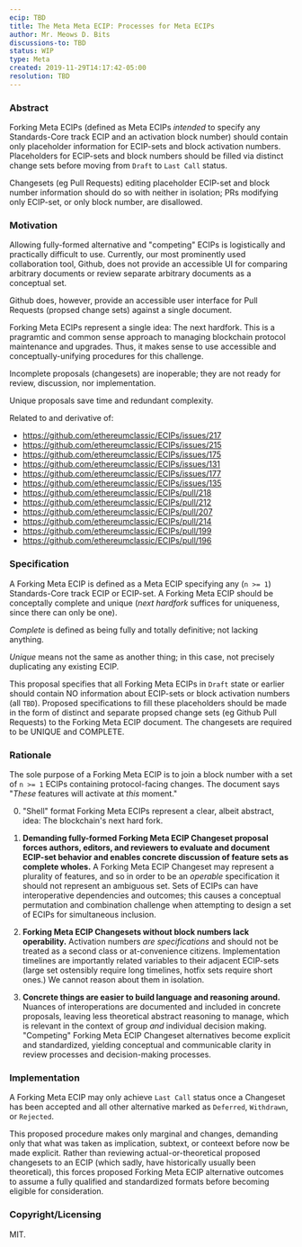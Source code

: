 ```yaml
---
ecip: TBD
title: The Meta Meta ECIP: Processes for Meta ECIPs
author: Mr. Meows D. Bits
discussions-to: TBD
status: WIP
type: Meta
created: 2019-11-29T14:17:42-05:00
resolution: TBD
---
```


### Abstract

Forking Meta ECIPs (defined as Meta ECIPs _intended_ to specify any Standards-Core track ECIP and an activation block number) should contain only placeholder information
for ECIP-sets and block activation numbers. Placeholders for ECIP-sets and block numbers should be filled via distinct change sets before moving from `Draft` to `Last Call` status.

Changesets (eg Pull Requests) editing placeholder ECIP-set and block number information should do so with neither in isolation; PRs modifying only ECIP-set, or only block number,
are disallowed.

### Motivation

Allowing fully-formed alternative and "competing" ECIPs is logistically and practically difficult to use. Currently, our most prominently used collaboration tool, Github, does
not provide an accessible UI for comparing arbitrary documents or review separate arbitrary documents as a conceptual set.

Github does, however, provide an accessible user interface for Pull Requests (propsed change sets) against a single document.

Forking Meta ECIPs represent a single idea: The next hardfork. This is a pragramtic and common sense approach to managing blockchain protocol maintenance and upgrades. Thus, it makes
sense to use accessible and conceptually-unifying procedures for this challenge.

Incomplete proposals (changesets) are inoperable; they are not ready for review, discussion, nor implementation.

Unique proposals save time and redundant complexity.

Related to and derivative of:

- https://github.com/ethereumclassic/ECIPs/issues/217
- https://github.com/ethereumclassic/ECIPs/issues/215
- https://github.com/ethereumclassic/ECIPs/issues/175
- https://github.com/ethereumclassic/ECIPs/issues/131
- https://github.com/ethereumclassic/ECIPs/issues/177
- https://github.com/ethereumclassic/ECIPs/issues/135
- https://github.com/ethereumclassic/ECIPs/pull/218
- https://github.com/ethereumclassic/ECIPs/pull/212
- https://github.com/ethereumclassic/ECIPs/pull/207
- https://github.com/ethereumclassic/ECIPs/pull/214
- https://github.com/ethereumclassic/ECIPs/pull/199
- https://github.com/ethereumclassic/ECIPs/pull/196

### Specification

A Forking Meta ECIP is defined as a Meta ECIP specifying any (`n >= 1`) Standards-Core track ECIP or ECIP-set. A Forking Meta ECIP should be conceptally complete and unique (_next hardfork_ suffices for uniqueness, since there can only be one).

_Complete_ is defined as being fully and totally definitive; not lacking anything.

_Unique_ means not the same as another thing; in this case, not precisely duplicating any existing ECIP.

This proposal specifies that all Forking Meta ECIPs in `Draft` state or earlier should contain NO information about ECIP-sets or block activation numbers (all `TBD`). Proposed specifications to fill these placeholders should be made in the form of distinct and separate propsed change sets (eg Github Pull Requests) to the Forking Meta ECIP document. The changesets are required to be UNIQUE and COMPLETE.

### Rationale

The sole purpose of a Forking Meta ECIP is to join a block number with a set of `n >= 1` ECIPs containing protocol-facing changes. The document says "_These_ features will activate at _this_ moment."

0. "Shell" format Forking Meta ECIPs represent a clear, albeit abstract, idea: The blockchain's next hard fork.

1. __Demanding fully-formed Forking Meta ECIP Changeset proposal forces authors, editors, and reviewers to evaluate and document ECIP-set behavior and enables concrete discussion of feature sets as complete wholes.__ A Forking Meta ECIP Changeset may represent a plurality of features, and so in order to be an _operable_ specification it should not represent an ambiguous set. Sets of ECIPs can have interoperative dependencies and outcomes; this causes a conceptual permutation and combination challenge when attempting to design a set of ECIPs for simultaneous inclusion. 

2. __Forking Meta ECIP Changesets without block numbers lack operability.__ Activation numbers _are specifications_ and should not be treated as a second class or at-convenience citizens. Implementation timelines are importantly related variables to their adjacent ECIP-sets (large set ostensibly require long timelines, hotfix sets require short ones.) We cannot reason about them in isolation.

3. __Concrete things are easier to build language and reasoning around.__ Nuances of interoperations are documented and included in concrete proposals, leaving less theoretical abstract reasoning to manage, which is relevant in the context of group _and_ individual decision making. "Competing" Forking Meta ECIP Changeset alternatives become explicit and standardized, yielding conceptual and communicable clarity in review processes and decision-making processes.

### Implementation

A Forking Meta ECIP may only achieve `Last Call` status once a Changeset has been accepted and all other alternative marked as `Deferred`, `Withdrawn`, or `Rejected`.

This proposed procedure makes only marginal and changes, demanding only that what was taken as implication, subtext, or conteext before now be made explicit. Rather than reviewing actual-or-theoretical proposed changesets to an ECIP (which sadly, have historically usually been theoretical), this forces proposed Forking Meta ECIP alternative outcomes to assume a fully qualified and standardized formats before becoming eligible for consideration. 

### Copyright/Licensing

MIT.

